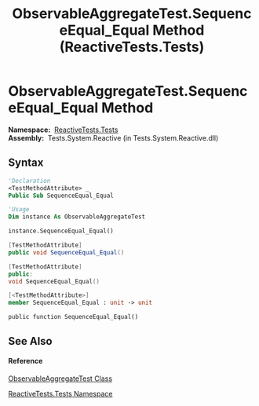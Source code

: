﻿---
title: ObservableAggregateTest.SequenceEqual_Equal Method  (ReactiveTests.Tests)
TOCTitle: SequenceEqual_Equal Method
ms:assetid: M:ReactiveTests.Tests.ObservableAggregateTest.SequenceEqual_Equal
ms:mtpsurl: https://msdn.microsoft.com/en-us/library/reactivetests.tests.observableaggregatetest.sequenceequal_equal(v=VS.103)
ms:contentKeyID: 36620471
ms.date: 06/28/2011
mtps_version: v=VS.103
f1_keywords:
- ReactiveTests.Tests.ObservableAggregateTest.SequenceEqual_Equal
dev_langs:
- CSharp
- JScript
- VB
- FSharp
- c++
---

# ObservableAggregateTest.SequenceEqual\_Equal Method

**Namespace:**  [ReactiveTests.Tests](hh289046\(v=vs.103\).md)  
**Assembly:**  Tests.System.Reactive (in Tests.System.Reactive.dll)

## Syntax

``` vb
'Declaration
<TestMethodAttribute> _
Public Sub SequenceEqual_Equal
```

``` vb
'Usage
Dim instance As ObservableAggregateTest

instance.SequenceEqual_Equal()
```

``` csharp
[TestMethodAttribute]
public void SequenceEqual_Equal()
```

``` c++
[TestMethodAttribute]
public:
void SequenceEqual_Equal()
```

``` fsharp
[<TestMethodAttribute>]
member SequenceEqual_Equal : unit -> unit 
```

``` jscript
public function SequenceEqual_Equal()
```

## See Also

#### Reference

[ObservableAggregateTest Class](hh314823\(v=vs.103\).md)

[ReactiveTests.Tests Namespace](hh289046\(v=vs.103\).md)

